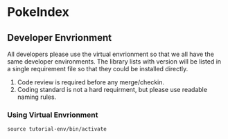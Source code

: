 # PokeIndex

## Developer Envrionment
All developers please use the virtual envrionment so that we all have the same developer environments.
The library lists with version will be listed in a single requirement file so that they could be installed directly.

1. Code review is required before any merge/checkin.  
2. Coding standard is not a hard requirment, but please use readable naming rules.
### Using Virtual Envrionment
`` source tutorial-env/bin/activate ``
